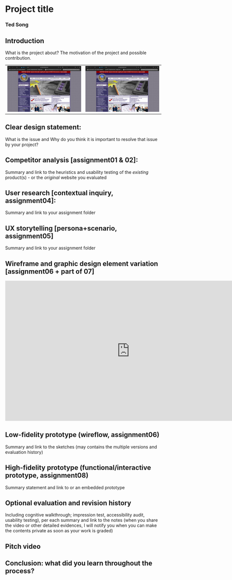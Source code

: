 # Project title
### Ted Song

## Introduction
What is the project about? The motivation of the project and possible contribution.

<table>
<tr>
<td> <img src="https://github.com/tedsong2001/DH110-2021F/blob/bf8bcc7d4d1cc3d0fac399033a446b455669b61c/Assignments/Assignment%201/nvAccountancy.png" height=”300px”> </td>
<td> <img src="https://github.com/tedsong2001/DH110-2021F/blob/bf8bcc7d4d1cc3d0fac399033a446b455669b61c/Assignments/Assignment%201/nvAccountancy.png" height=”300px”> </td>
</tr>
</table>


## Clear design statement: 
What is the issue and Why do you think it is important to resolve that issue by your project? 

## Competitor analysis [assignment01 & 02]:
Summary and link to the heuristics and usability testing of the *existing* product(s) - or the *original* website you evaluated

## User research [contextual inquiry, assignment04]:
Summary and link to your assignment folder

## UX storytelling [persona+scenario, assignment05]
Summary and link to your assignment folder

## Wireframe and graphic design element variation [assignment06 + part of 07]

<iframe style="border: 1px solid rgba(0, 0, 0, 0.1);" width="800" height="450"
src="https://www.figma.com/embed?embed_host=share&url=https%3A%2F%2Fwww.figma.com%2Ffile%2Fnt8GbxuQnvFVY3Mw0T5Me4%2FHigh-Fidelity-Prototype-(Copy)%3Fnode-id%3D0%253A1" allowfullscreen></iframe>

## Low-fidelity prototype (wireflow, assignment06)
Summary and link to the sketches (may contains the multiple versions and evaluation history)

## High-fidelity prototype (functional/interactive prototype, assignment08)
Summary statement and link to or an embedded prototype

## Optional evaluation and revision history 
Including cognitive walkthrough; impression test, accessibility audit, usability testing), per each summary and link to the notes (when you share the video or other detailed evidences, I will notify you when you can make the contents private as soon as your work is graded)

## Pitch video 

## Conclusion: what did you learn throughout the process?
